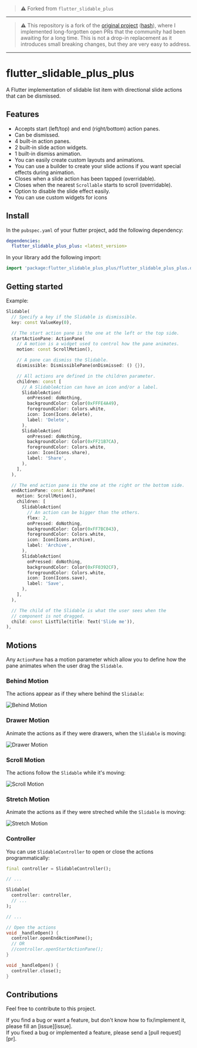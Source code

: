 > ⚠️ Forked from `flutter_slidable_plus`

-----

> ⚠️ This repository is a fork of the [original project](https://github.com/letsar/flutter_slidable) ([hash](https://github.com/letsar/flutter_slidable/commit/304330028117f6bff90bcda472fbd297258e0cb3)), where I implemented long-forgotten open PRs that the community had been awaiting for a long time. This is not a drop-in replacement as it introduces small breaking changes, but they are very easy to address.

-----

# flutter_slidable_plus_plus

A Flutter implementation of slidable list item with directional slide actions that can be dismissed.

## Features

* Accepts start (left/top) and end (right/bottom) action panes.
* Can be dismissed.
* 4 built-in action panes.
* 2 built-in slide action widgets.
* 1 built-in dismiss animation.
* You can easily create custom layouts and animations.
* You can use a builder to create your slide actions if you want special effects during animation.
* Closes when a slide action has been tapped (overridable).
* Closes when the nearest `Scrollable` starts to scroll (overridable).
* Option to disable the slide effect easily.
* You can use custom widgets for icons

## Install

In the `pubspec.yaml` of your flutter project, add the following dependency:

```yaml
dependencies:
  flutter_slidable_plus_plus: <latest_version>
```

In your library add the following import:

```dart
import 'package:flutter_slidable_plus_plus/flutter_slidable_plus_plus.dart';
```

## Getting started

Example:

```dart
Slidable(
  // Specify a key if the Slidable is dismissible.
  key: const ValueKey(0),

  // The start action pane is the one at the left or the top side.
  startActionPane: ActionPane(
    // A motion is a widget used to control how the pane animates.
    motion: const ScrollMotion(),

    // A pane can dismiss the Slidable.
    dismissible: DismissiblePane(onDismissed: () {}),

    // All actions are defined in the children parameter.
    children: const [
      // A SlidableAction can have an icon and/or a label.
      SlidableAction(
        onPressed: doNothing,
        backgroundColor: Color(0xFFFE4A49),
        foregroundColor: Colors.white,
        icon: Icon(Icons.delete),
        label: 'Delete',
      ),
      SlidableAction(
        onPressed: doNothing,
        backgroundColor: Color(0xFF21B7CA),
        foregroundColor: Colors.white,
        icon: Icon(Icons.share),
        label: 'Share',
      ),
    ],
  ),

  // The end action pane is the one at the right or the bottom side.
  endActionPane: const ActionPane(
    motion: ScrollMotion(),
    children: [
      SlidableAction(
        // An action can be bigger than the others.
        flex: 2,
        onPressed: doNothing,
        backgroundColor: Color(0xFF7BC043),
        foregroundColor: Colors.white,
        icon: Icon(Icons.archive),
        label: 'Archive',
      ),
      SlidableAction(
        onPressed: doNothing,
        backgroundColor: Color(0xFF0392CF),
        foregroundColor: Colors.white,
        icon: Icon(Icons.save),
        label: 'Save',
      ),
    ],
  ),

  // The child of the Slidable is what the user sees when the
  // component is not dragged.
  child: const ListTile(title: Text('Slide me')),
),
```

## Motions

Any `ActionPane` has a motion parameter which allow you to define how the pane animates when the user drag the `Slidable`.

### Behind Motion

The actions appear as if they where behind the `Slidable`:

![Behind Motion][behind_motion]

### Drawer Motion

Animate the actions as if they were drawers, when the `Slidable` is moving:

![Drawer Motion][drawer_motion]

### Scroll Motion

The actions follow the `Slidable` while it's moving:

![Scroll Motion][scroll_motion]

### Stretch Motion

Animate the actions as if they were streched while the `Slidable` is moving:

![Stretch Motion][stretch_motion]

### Controller

You can use ```SlidableController``` to open or close the actions programmatically:

```dart
final controller = SlidableController();

// ...

Slidable(
  controller: controller,
  // ...
);

// ...

// Open the actions
void _handleOpen() {
  controller.openEndActionPane();
  // OR
  //controller.openStartActionPane();
}

void _handleOpen() {
  controller.close();
}
```

## Contributions

Feel free to contribute to this project.

If you find a bug or want a feature, but don't know how to fix/implement it, please fill an [issue][issue].  
If you fixed a bug or implemented a feature, please send a [pull request][pr].

<!-- Links -->
[behind_motion]: https://raw.githubusercontent.com/vicenterusso/flutter_slidable_plus_plus/assets/behind_motion.gif
[drawer_motion]: https://raw.githubusercontent.com/vicenterusso/flutter_slidable_plus_plus/assets/drawer_motion.gif
[scroll_motion]: https://raw.githubusercontent.com/vicenterusso/flutter_slidable_plus_plus/assets/scroll_motion.gif
[stretch_motion]: https://raw.githubusercontent.com/vicenterusso/flutter_slidable_plus_plus/assets/stretch_motion.gif
